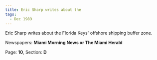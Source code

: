 ```yaml
---  
title: Eric Sharp writes about the  
tags:  
  - Dec 1989  
---  
```

  
Eric Sharp writes about the Florida Keys' offshore shipping buffer zone.  
  
Newspapers: **Miami Morning News or The Miami Herald**  
  
Page: **10**, Section: **D** 
